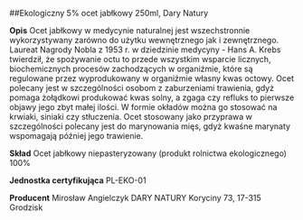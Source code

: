 ##Ekologiczny 5% ocet jabłkowy 250ml, Dary Natury

**Opis** Ocet jabłkowy w medycynie naturalnej jest wszechstronnie wykorzystywany zarówno do użytku wewnętrznego jak i zewnętrznego. Laureat Nagrody Nobla z 1953 r. w dziedzinie medycyny - Hans A. Krebs twierdził, że spożywanie octu to przede wszystkim wsparcie licznych, biochemicznych procesów zachodzących w organiźmie, które są regulowane przez wyprodukowany w organiźmie własny kwas octowy. 
Ocet polecany jest w szczególności osobom z zaburzeniami trawienia, gdyż pomaga żołądkowi produkować kwas solny, a zgaga czy refluks to pierwsze objawy jego zbyt małej ilości. W formie okładów można go stosować na krwiaki, siniaki czy stłuczenia. 
Ocet stosowany jako przyprawa w szczególności polecany jest do marynowania mięs, gdyż kwaśne marynaty wspomagają później jego trawienie. 

**Skład** Ocet jabłkowy niepasteryzowany (produkt rolnictwa ekologicznego) 100%

**Jednostka certyfikująca** PL-EKO-01

**Producent** Mirosław Angielczyk DARY NATURY
Koryciny 73, 17-315 Grodzisk